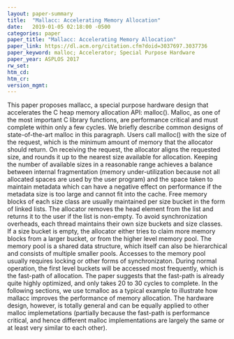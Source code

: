 ```yaml
---
layout: paper-summary
title:  "Mallacc: Accelerating Memory Allocation"
date:   2019-01-05 02:18:00 -0500
categories: paper
paper_title: "Mallacc: Accelerating Memory Allocation"
paper_link: https://dl.acm.org/citation.cfm?doid=3037697.3037736
paper_keyword: malloc; Accelerator; Special Purpose Hardware
paper_year: ASPLOS 2017
rw_set: 
htm_cd: 
htm_cr: 
version_mgmt: 
---
```


This paper proposes mallacc, a special purpose hardware design that accelerates the C heap memory allocation API: malloc().
Malloc, as one of the most important C library functions, are performance critical and must complete within only a few 
cycles. We briefly describe common designs of state-of-the-art malloc in this paragraph. Users call malloc() with the 
size of the request, which is the minimum amount of memory that the allocator should return. On receiving the request, the 
allocator aligns the requested size, and rounds it up to the nearest size available for allocation. Keeping the number of 
available sizes in a reasonable range achieves a balance between internal fragmentation (memory under-utilization because
not all allocated spaces are used by the user program) and the space taken to maintain metadata which can have a negative 
effect on performance if the metadata size is too large and cannot fit into the cache. Free memory blocks of each size class 
are usually maintained per size bucket in the form of linked lists. The allocator removes the head element from the list
and returns it to the user if the list is non-empty. To avoid synchronization overheads, each thread maintains their own 
size buckets and size classes. If a size bucket is empty, the allocator either tries to claim more memory blocks from a 
larger bucket, or from the higher level memory pool. The memory pool is a shared data structure, which itself can also 
be hierarchical and consists of multiple smaller pools. Accesses to the memory pool usually requires locking or other forms
of synchronizaton. During normal operation, the first level buckets will be accessed most frequently, which is the fast-path
of allocation. The paper suggests that the fast-path is already quite highly optimized, and only takes 20 to 30 cycles to 
complete. In the following sections, we use tcmalloc as a typical example to illustrate how mallacc improves the performance
of memory allocation. The hardware design, however, is totally general and can be equally applied to other malloc
implemetations (partially because the fast-path is performance critical, and hence different malloc implementations are 
largely the same or at least very similar to each other).


